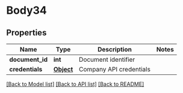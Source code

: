 # Body34

## Properties
Name | Type | Description | Notes
------------ | ------------- | ------------- | -------------
**document_id** | **int** | Document identifier | 
**credentials** | [**Object**](Object.md) | Company API credentials | 

[[Back to Model list]](../README.md#documentation-for-models) [[Back to API list]](../README.md#documentation-for-api-endpoints) [[Back to README]](../README.md)

